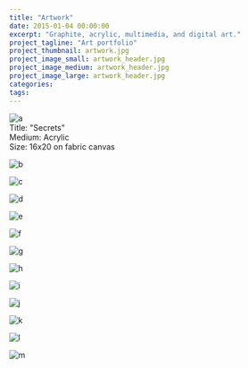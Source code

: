 ```yaml
---
title: "Artwork"
date: 2015-01-04 00:00:00
excerpt: "Graphite, acrylic, multimedia, and digital art."
project_tagline: "Art portfolio"
project_thumbnail: artwork.jpg
project_image_small: artwork_header.jpg
project_image_medium: artwork_header.jpg
project_image_large: artwork_header.jpg
categories:
tags:
---
```


<p> <img src="/img/projects/artwork/a.JPG" alt="a" align="middle"> <br>
	Title: "Secrets" <br>
	Medium: Acrylic <br>
	Size: 16x20 on fabric canvas<br>
</p>

<p> <img src="/img/projects/artwork/b.JPG" alt="b" align="middle"> 
</p>

<p> <img src="/img/projects/artwork/c.JPG" alt="c" align="middle"> 
</p>

<p> <img src="/img/projects/artwork/d.JPG" alt="d" align="middle">
 </p>

<p> <img src="/img/projects/artwork/e.jpg" alt="e" align="middle"> 
</p>

<p> <img src="/img/projects/artwork/f.JPG" alt="f" align="middle"> 
</p>

<p> <img src="/img/projects/artwork/g.jpg" alt="g" align="middle"> 
</p>

<p> <img src="/img/projects/artwork/h.jpg" alt="h" align="middle"> 
</p>

<p> <img src="/img/projects/artwork/i.JPG" alt="i" align="middle"> 
</p>

<p> <img src="/img/projects/artwork/j.jpg" alt="j" align="middle"> 
</p>

<p> <img src="/img/projects/artwork/k.jpg" alt="k" align="middle"> 
</p>

<p> <img src="/img/projects/artwork/l.jpg" alt="l" align="middle"> 
</p>

<p> <img src="/img/projects/artwork/m.jpg" alt="m" align="middle"> 
</p>
